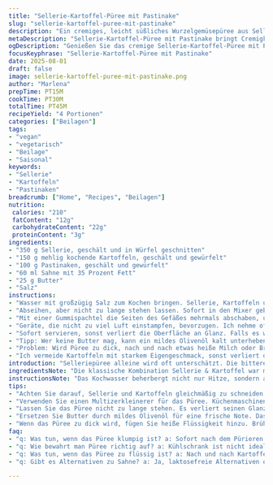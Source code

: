 ```yaml
---
title: "Sellerie-Kartoffel-Püree mit Pastinake"
slug: "sellerie-kartoffel-puree-mit-pastinake"
description: "Ein cremiges, leicht süßliches Wurzelgemüsepüree aus Sellerie, Kartoffeln und Pastinaken. Die Zutaten werden in gesalzenem Wasser gegart, bis sie weich sind, dann mit Sahne und Butter verfeinert, bis eine samtige Konsistenz entsteht. Durch die Pastinake bekommt das Püree eine überraschende Tiefe im Geschmack. Perfekt als Beilage zu kräftigen Gerichten oder als eigenständige Vorspeise. Laktosefreie Sahne oder Pflanzenöl können Butter und Kuhmilch ersetzen, ohne viel Geschmack einzubüßen. Wichtig: Nicht zu lange kochen, sonst wird die Textur klebrig und die Aromen blass."
metaDescription: "Sellerie-Kartoffel-Püree mit Pastinake bringt Cremigkeit und Tiefe auf den Teller. Eine ideale Beilage für jedes Festmahl."
ogDescription: "Genießen Sie das cremige Sellerie-Kartoffel-Püree mit Pastinake. Eine Geschmacksexplosion, perfekt für jede Gelegenheit."
focusKeyphrase: "Sellerie-Kartoffel-Püree mit Pastinake"
date: 2025-08-01
draft: false
image: sellerie-kartoffel-puree-mit-pastinake.png
author: "Marlena"
prepTime: PT15M
cookTime: PT30M
totalTime: PT45M
recipeYield: "4 Portionen"
categories: ["Beilagen"]
tags:
- "vegan"
- "vegetarisch"
- "Beilage"
- "Saisonal"
keywords:
- "Sellerie"
- "Kartoffeln"
- "Pastinaken"
breadcrumb: ["Home", "Recipes", "Beilagen"]
nutrition: 
 calories: "210"
 fatContent: "12g"
 carbohydrateContent: "22g"
 proteinContent: "3g"
ingredients:
- "350 g Sellerie, geschält und in Würfel geschnitten"
- "150 g mehlig kochende Kartoffeln, geschält und gewürfelt"
- "100 g Pastinaken, geschält und gewürfelt"
- "60 ml Sahne mit 35 Prozent Fett"
- "25 g Butter"
- "Salz"
instructions:
- "Wasser mit großzügig Salz zum Kochen bringen. Sellerie, Kartoffeln und Pastinaken hineingeben. Nicht zu groß geschnitten, damit sie gleichzeitig gar werden. Nach ca. 25 Minuten prüfen, mit Gabel – Gemüse muss weich sein, aber nicht zerfallen."
- "Abseihen, aber nicht zu lange stehen lassen. Sofort in den Mixer geben oder mit einem Stampfer fein verarbeiten. Sahne und Butter hinzufügen, dabei langsam und in Etappen. Nur so wird das Püree cremig, sonst wird es wässrig oder klebrig."
- "Mit einer Gummispachtel die Seiten des Gefäßes mehrmals abschaben, um Klümpchen zu vermeiden. Mit Salz abschmecken, nach Geschmack auch frisch gemahlenen weißen Pfeffer."
- "Geräte, die nicht zu viel Luft einstampfen, bevorzugen. Ich nehme oft den Multizerkleinerer, nicht die Küchenmaschine – Ergebnis stabiler, nicht gummiartig."
- "Sofort servieren, sonst verliert die Oberfläche an Glanz. Falls es wartet, warmstellen, aber nicht abgedeckt – Deckel lässt Feuchtigkeit kondensieren und macht das Püree zu matschig."
- "Tipp: Wer keine Butter mag, kann ein mildes Olivenöl kalt unterheben. Das verändert den Geschmack, macht es frischer. Pastinake gibt eine leicht süßliche Note, die den Sellerie rundet. Ohne Pastinake wird es herb, fast medizinisch."
- "Problem: Wird Püree zu dick, nach und nach etwas heiße Milch oder Brühe einrühren. Niemals kalte Flüssigkeit."
- "Ich vermeide Kartoffeln mit starkem Eigengeschmack, sonst verliert das Selleriepüree seine Hauptrolle."
introduction: "Selleriepüree alleine wird oft unterschätzt. Die bittere Note kann schnell dominieren oder gar als medizinisch empfunden werden. Dafür hab ich in Erfahrung gebracht, dass die Kombination mit Pastinake und mehliger Kartoffel einen Ausgleich schafft. Die Paste wird durch die Kartoffel cremiger, nicht so streng, und die Pastinake gibt eine dezente, süßliche Note, die immer überraschend gut wirkt. Der Trick: Nicht einfach stur nach Kochzeiten arbeiten, sondern auf das Gefühl und die Textur hören. Sellerie und Kartoffeln zeigen sich weich am Finger, leicht nachgebend, nicht zerfallend. Beim Pürieren den richtigen Moment für Butter und Sahne erwischen - nicht alles auf einmal rein, sonst wird das Püree entweder zu flüssig oder zähe Klumpen bilden sich. Etwas Geduld kommt hier stark zum Einsatz, den Pürierprozess zu beobachten. Kommt außerdem noch die Wahl des Gerätes dazu - der Unterschied zwischen Küchenmaschine und zerkleinerer ist nicht unerheblich. Hier mein Best-of nach mehreren Versuchen. Hab schon erlebt, wie Pürees entweder zu „gummig“ wurden oder wie Flüssigkeiten sich trennen, wenn man hastig war. Und ja, dazu noch den Duft: Während Sellerie und Pastinake kochen, füllt sich die Küche mit erdigen, tiefgründigen Aromen. Das ist das erste Zeichen, dass sich etwas Besonderes tut. Nicht zögern, genau dann die Garzeit zu prüfen. Außerdem gelernt, auf häufige Fehler zu achten: Zu lang kochen, dann verliert die Masse Struktur; zu kalt pürieren, das Ergebnis wird klumpig; nicht salzen vor dem Pürieren, sonst schmeckt’s fade. Perfekt ist das Ganze wenn noch kleine Sensorik-Schmelzstücke Butter sich am Gaumen absetzen, nicht komplett aufgelöst. Die persönliche Spielwiese, um am Ende Hand und Gaumen den Pürierer zu lenken."
ingredientsNote: "Die klassische Kombination Sellerie & Kartoffel war mir zu eintönig. Deshalb habe ich Pastinake ergänzt – ähnliche Konsistenz wie Kartoffel, aber mit feiner Süße und noch ein bisschen mehr Würze. Kartoffeln sollten mehlig sein, denn festkochende neigen dazu, das Püree zäh zu machen. Butter und Sahne spielen die Hauptrolle bei Cremigkeit, aber hier gilt Vorsicht: Statt Butter kann man auch neutrales Pflanzenöl nehmen, dann das Aroma ist leichter, aber anders. Sahne trägt zu Fett bei, wichtig für die Textur und den Geschmack; fettarme Milch macht alles dünnflüssig und weniger rund. Schlüssel ist vor allem das Wasser salzig zu setzen: Das zieht Aromen heraus und verhindert, dass alles fad bleibt. Würde man das Salz erst am Ende hinzufügen, verliert sich der Geschmack. Vermischen im Mixer ist effizienter als mit dem Stampfer, aber kann glatte, etwas gummiartige Konsistenzen erzeugen – da kommt es auf die Dauer an und kleine Pausen, um die Hitze etwas entweichen zu lassen."
instructionsNote: "Das Kochwasser beherbergt nicht nur Hitze, sondern auch die Struktur des Gemüses. Der Beginn: Wasser zum Kochen bringen und gut salzen - klingt banal, aber ohne Salz bleibt’s fade. Gemüse nicht zu grob schneiden; zu große Stücke garen ungleichmäßig, zu kleine zerfallen zu schnell. Nach etwa 25 Minuten: Mit Gabel prüfen. Jeweils federnd weich, aber nicht breiig. Das ist der Moment. Abgießen, sonst saugen sie sich voll und das Püree wird schwer. Sofort pürieren, solange die Hitze noch drin ist, das sorgt für Cremigkeit und löst feste Fasern auf. Beim Pürieren langsam Sahne und Butter einfügen, damit keine Trennung entsteht. Den Spatel öfter an den Rand setzen, um alle Stücke einzufangen – zu hastiges Arbeiten erzeugt Luftblasen und Klumpen. Nach Salz abschmecken, oft unterschätzt der Geschmack der Zutaten sich hier neu entwickelt hat. Warm servieren, weil Kälte das Fett bindet und die cremige Textur verliert. Gehört nicht in den Kühlschrank, es wird zu fest. Falls es doch für später gedacht ist, lieber frisch aufwärmen und eventuell mit etwas Sahne auflockern."
tips:
- "Achten Sie darauf, Sellerie und Kartoffeln gleichmäßig zu schneiden. Zu große Stücke garen ungleich. Schmecken Sie das Kochwasser intensiv ab. Zu wenig Salz, das Gewürz fehlt."
- "Verwenden Sie einen Multizerkleinerer für das Püree. Küchenmaschinen erzeugen oft zu viel Luft. Das Resultat kann gummiartig werden. Kühle Geräte vor dem Pürieren leicht ab."
- "Lassen Sie das Püree nicht zu lange stehen. Es verliert seinen Glanz. Warmhalten ist besser, aber nicht abdecken. Sonst wird die Oberfläche matschig. Foodcover klappt hier eher nicht."
- "Ersetzen Sie Butter durch mildes Olivenöl für eine frische Note. Das Püree erhält eine schöne Aromatik. Aber Pastinake sollte nicht fehlen. Sie bringt die süßliche Note."
- "Wenn das Püree zu dick wird, fügen Sie heiße Flüssigkeit hinzu. Brühe oder warme Milch sind ideal. Kalte Flüssigkeiten schaden der Textur. Also immer warm bleiben."
faq:
- "q: Was tun, wenn das Püree klumpig ist? a: Sofort nach dem Pürieren nochmal mixen. Zu hastiges Pürieren fördert Klumpen. Lassen Sie sich Zeit, sonst gibt’s nur ungeliebte Stückchen."
- "q: Wie bewahrt man Püree richtig auf? a: Kühlschrank ist nicht ideal. Es wird fest. Lieber in einem Behälter warmhalten. Dann mit Sahne oder etwas Brühe auflockern."
- "q: Was tun, wenn das Püree zu flüssig ist? a: Nach und nach Kartoffelstärke einrühren. Das hilft beim Binden. Alternativ ein paar Minuten länger köcheln."
- "q: Gibt es Alternativen zu Sahne? a: Ja, laktosefreie Alternativen oder pflanzliche Sahne sind möglich. Gekochtem Gemüse bleibt der volle Geschmack aber treu."

---
```

